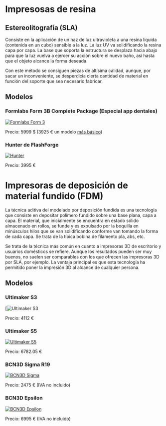 

# Impresosas de resina

## Estereolitografía (SLA)

Consiste en la aplicación de un haz de luz ultravioleta a una resina líquida (contenida en un cubo) sensible a la luz. La luz UV va solidificando la resina capa por capa. La base que soporta la estructura se desplaza hacia abajo para que la luz vuelva a ejercer su acción sobre el nuevo baño, así  hasta que el objeto alcance la forma deseada.

Con este método se consiguen piezas de altísima calidad, aunque, por sacar un inconveniente, se desperdicia cierta cantidad de material en función del soporte que sea necesario fabricar.


## Modelos

### Formlabs Form 3B Complete Package (Especial app dentales)

[![Formlabs Form 3](https://dental-media.formlabs.com/filer_public_thumbnails/filer_public/72/97/7297af97-b8dd-4f40-a128-63a5b74376f6/form3b-product.png__1354x0_q85_subsampling-2.png)](https://dental.formlabs.com/store/form-3b/)

Precio: 5999 $ (3925 € un modelo [más básico](https://www.igo3d.com/formlabs-form-3-fls-drucker))

### Hunter de FlashForge

[![Hunter](https://www.flashforge-eu.com/image/cache/catalog/product/flashforge/hunter/flashforge-hunter-02-1280x720.jpg)](https://dental.formlabs.com/store/form-3b/)

Precio: 3995 €


# Impresoras de deposición de material fundido (FDM)

La técnica aditiva del modelado por deposición fundida es una tecnología que consiste en depositar polímero fundido sobre una base plana, capa a capa. El material, que inicialmente se encuentra en estado sólido almacenado en rollos, se funde y es expulsado por la boquilla en minúsculos hilos que se van solidificando conforme van tomando la forma de cada capa. Se trata de la típica bobina de  filamento pla, abs, etc.

Se trata de la técnica más común en cuanto a impresoras 3D de escritorio y usuarios domésticos se refiere. Aunque los resultados pueden ser muy buenos, no suelen ser comparables con los que ofrecen las impresoras 3D por SLA, por ejemplo. La ventaja principal es que esta tecnología ha permitido poner la impresión 3D al alcance de cualquier persona.


## Modelos

### Ultimaker S3

[![Ultimaker S3](https://eltucan.es/1924-large_default/ultimaker-s3.jpg)

Precio: 4112 €

### Ultimaker S5

[![Ultimaker S5](https://www.impresoras3d.com/wp-content/uploads/2018/04/The-new-Ultimaker-S5-3D-printer.-Photo-via-Ultimaker..jpg)](https://ultimaker.com/es/3d-printers/ultimaker-s5)

Precio: 6782.05 €

### BCN3D Sigma R19

[![BCN3D Sigma](https://www.bcn3d.com/wp-content/uploads/2019/09/02_00_BCN3D_Sigma_R19_3D_Printer.jpg)](https://www.bcn3d.com/bcn3d-sigma-r19/)

Precio: 2475 € (IVA no incluido)

### BCN3D Epsilon

[![BCN3D Epsilon](https://www.bcn3d.com/wp-content/uploads/2019/11/bcn3d-epsilon-3d-printer_crop.jpg)](https://www.bcn3d.com/bcn3d-epsilon/)

Precio: 6995 € (IVA no incluido)
